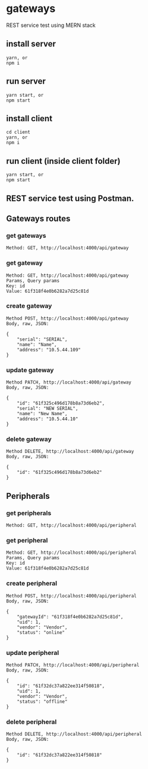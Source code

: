 # gateways
REST service test using MERN stack

## install server
```
yarn, or 
npm i
```

## run server
```
yarn start, or
npm start
```

## install client
```
cd client
yarn, or 
npm i
```

## run client (inside client folder)
```
yarn start, or
npm start
```

## REST service test using Postman.

## Gateways routes
### get gateways
```
Method: GET, http://localhost:4000/api/gateway
```

### get gateway
```
Method: GET, http://localhost:4000/api/gateway
Params, Query params
Key: id
Value: 61f318f4e0b6282a7d25c81d
```

### create gateway
```
Method POST, http://localhost:4000/api/gateway
Body, raw, JSON:

{
    "serial": "SERIAL", 
    "name": "Name", 
    "address": "10.5.44.109"
}
```

### update gateway
```
Method PATCH, http://localhost:4000/api/gateway
Body, raw, JSON:

{
    "id": "61f325c496d178b8a73d6eb2",
    "serial": "NEW SERIAL", 
    "name": "New Name", 
    "address": "10.5.44.10"
}
```

### delete gateway
```
Method DELETE, http://localhost:4000/api/gateway
Body, raw, JSON:

{
    "id": "61f325c496d178b8a73d6eb2"
}
```

## Peripherals
### get peripherals
```
Method: GET, http://localhost:4000/api/peripheral
```

### get peripheral
```
Method: GET, http://localhost:4000/api/peripheral
Params, Query params
Key: id
Value: 61f318f4e0b6282a7d25c81d
```

### create peripheral
```
Method POST, http://localhost:4000/api/peripheral
Body, raw, JSON:

{
    "gatewayId": "61f318f4e0b6282a7d25c81d", 
    "uid": 1, 
    "vendor": "Vendor", 
    "status": "online"
}
```

### update peripheral
```
Method PATCH, http://localhost:4000/api/peripheral
Body, raw, JSON:

{
    "id": "61f32dc37a822ee314f50818", 
    "uid": 1, 
    "vendor": "Vendor", 
    "status": "offline"
}
```

### delete peripheral
```
Method DELETE, http://localhost:4000/api/peripheral
Body, raw, JSON:

{
    "id": "61f32dc37a822ee314f50818"
}
```

